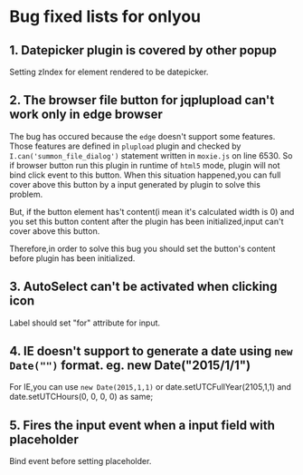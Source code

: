 # Bug fixed lists for onlyou
## 1. Datepicker plugin is covered by other popup
Setting zIndex for element rendered to be datepicker.

## 2. The browser file button for jqplupload can't work only in edge browser
The bug has occured because the `edge` doesn't support some features.
Those features are defined in `plupload` plugin and checked by `I.can('summon_file_dialog')` statement written in `moxie.js` on line 6530.
So if browser button run this plugin in runtime of `html5` mode, plugin will not bind click event to this button.
When this situation happened,you can full cover above this button by a input  generated  by plugin  to solve this problem.

But, if the button element has't content(i mean it's calculated width is 0) and you set this button content after the plugin
has been initialized,input can't cover above this button.

Therefore,in order to solve this bug you should set the button's content before plugin has been initialized.

## 3. AutoSelect can't be activated when clicking icon
Label should set "for" attribute for input.

## 4. IE doesn't support to generate a date using `new Date("")` format. eg. new Date("2015/1/1")
For IE,you can use `new Date(2015,1,1)` or date.setUTCFullYear(2105,1,1) and date.setUTCHours(0, 0, 0, 0) as same; 

## 5. Fires the input event when a input field with placeholder
Bind event before setting placeholder.
                                           
